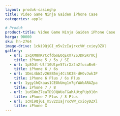 ```yaml
---
layout: produk-casinghp
title: Video Game Ninja Gaiden iPhone Case
categories: apple

# Produk
product-title: Video Game Ninja Gaiden iPhone Case
harga: 90000
sku: hn-2764
image-drive: 1cNi9QjGI_m5v2zIajrxcVW_cxioyDZXl
gallery:
  - url: 1xqXM8mKYCcfdGoEOqEKm72SJDRSKrmCj
    title: iPhone 5 / 5s / SE
  - url: 1p8Odt-Ulf10Utpe57irXz2n2fusuBv6-
    title: iPhone 6 / 6s
  - url: 1DmL4bWJv268B5mj4CcSK3B-dHOvJwkIP
    title: iPhone 6 Plus / 6s Plus
  - url: 1ygy1hQkaas1CEOkUmg1m7gYWWbARAZpa
    title: iPhone 7 / 8
  - url: 1udGWnZ7eaTD9JQWUaFGahAUtgPUp910n
    title: iPhone 7 Plus / 8 Plus
  - url: 1cNi9QjGI_m5v2zIajrxcVW_cxioyDZXl
    title: iPhone X
---
```

